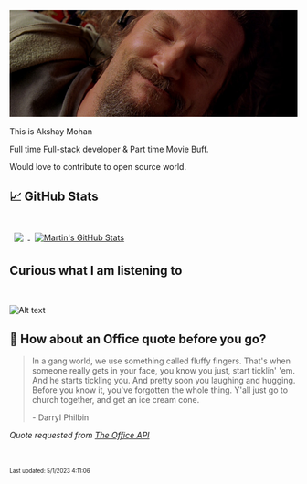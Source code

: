 [![Akshay's GitHub Banner](./assets/bigLebowski.jpg)](https://github.com/AkshayHere)

This is Akshay Mohan

Full time Full-stack developer & Part time Movie Buff.

Would love to contribute to open source world.

## &#x1f4c8; GitHub Stats

<br>

<a href="https://github.com/akshayhere">
  <img align="center" style="margin:0.5rem" src="https://github-readme-stats.vercel.app/api/top-langs/?username=akshayhere&hide=html,css&title_color=ffffff&text_color=c9cacc&icon_color=4AB197&bg_color=1A2B34" />
</a>

<a href="https://github.com/akshayhere">
  <img align="center" style="margin:0.5rem" src="https://github-readme-stats.vercel.app/api?username=akshayhere&show_icons=true&line_height=27&count_private=true&title_color=ffffff&text_color=c9cacc&icon_color=4AB097&bg_color=1A2B34" alt="Martin's GitHub Stats" />
</a>

<br>

## Curious what I am listening to

<br>

![Alt text](https://spotify-recently-played-readme.vercel.app/api?user=akshay_here&unique={true|1|on|yes})

## 📣 How about an Office quote before you go?

> In a gang world, we use something called fluffy fingers. That's when someone really gets in your face, you know you just, start ticklin' 'em. And he starts tickling you. And pretty soon you laughing and hugging. Before you know it, you've forgotten the whole thing. Y'all just go to church together, and get an ice cream cone.
>
> <p>- Darryl Philbin</p>

_Quote requested from [The Office API](https://www.officeapi.dev/)_

<br>

<sub><sup>Last updated: 5/1/2023 4:11:06</sup></sub>

<!-- > ### Want to know how I made this README?
>
> [Credits](https://github.com/braydoncoyer)! -->
